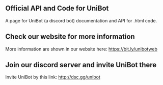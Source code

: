 ## Official API and Code for UniBot

A page for UniBot (a discord bot) documentation and API for .html code.

## Check our website for more information

More information are shown in our website here: https://bit.ly/unibotweb

## Join our discord server and invite UniBot there

Invite UniBot by this link: http://dsc.gg/unibot
